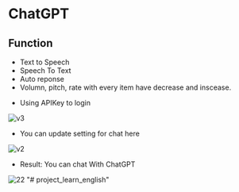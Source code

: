 # ChatGPT
## Function
+ Text to Speech
+ Speech To Text
+ Auto reponse
+ Volumn, pitch, rate with every item have decrease and inscease.

- Using APIKey to login


![v3](https://user-images.githubusercontent.com/86301553/220090956-ab876a98-c7ec-4cf8-8985-442dbd67b5af.jpg)

- You can update setting for chat here


![v2](https://user-images.githubusercontent.com/86301553/220091054-a02b74b5-a011-46dd-a600-998e54123ef3.jpg)

- Result: You can chat With ChatGPT


![22](https://user-images.githubusercontent.com/86301553/220092078-ddbfd480-a696-4023-81d2-6b95d7d4fa69.jpg)
"# project_learn_english" 
